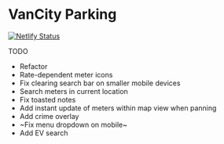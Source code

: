 # VanCity Parking

[![Netlify Status](https://api.netlify.com/api/v1/badges/1dddfb2d-bada-4814-80d3-237faae507d1/deploy-status)](https://app.netlify.com/sites/serene-heisenberg-72f9c3/deploys)

TODO

- Refactor
- Rate-dependent meter icons
- Fix clearing search bar on smaller mobile devices
- Search meters in current location
- Fix toasted notes
- Add instant update of meters within map view when panning
- Add crime overlay
- ~Fix menu dropdown on mobile~
- Add EV search
